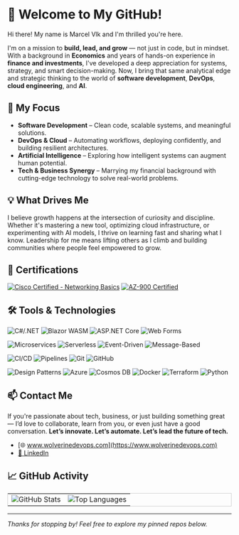 # 👋 Welcome to My GitHub!

Hi there! My name is Marcel Vlk and I'm thrilled you're here.

I'm on a mission to **build, lead, and grow** — not just in code, but in mindset. With a background in **Economics** and years of hands-on experience in **finance and investments**, I've developed a deep appreciation for systems, strategy, and smart decision-making. Now, I bring that same analytical edge and strategic thinking to the world of **software development**, **DevOps**, **cloud engineering**, and **AI**.

## 🚀 My Focus
- **Software Development** – Clean code, scalable systems, and meaningful solutions.
- **DevOps & Cloud** – Automating workflows, deploying confidently, and building resilient architectures.
- **Artificial Intelligence** – Exploring how intelligent systems can augment human potential.
- **Tech & Business Synergy** – Marrying my financial background with cutting-edge technology to solve real-world problems.

## 💡 What Drives Me
I believe growth happens at the intersection of curiosity and discipline. Whether it's mastering a new tool, optimizing cloud infrastructure, or experimenting with AI models, I thrive on learning fast and sharing what I know. Leadership for me means lifting others as I climb and building communities where people feel empowered to grow.

## 📜 Certifications
[![Cisco Certified - Networking Basics](https://img.shields.io/badge/Cisco_Networking_Basics-Certified-blue)](https://www.credly.com/badges/52390067-c54d-4d7d-bf42-5340508718e4/public_url)
[![AZ-900 Certified](https://img.shields.io/badge/Microsoft%20Certified-AZ--900-blue)](https://learn.microsoft.com/api/credentials/share/en-us/MarcelVlk-6187/F208E55759CDB613?sharingId=2CAEEB3927D65952)


## 🛠️ Tools & Technologies
![C#/.NET](https://img.shields.io/badge/C%23/.NET_Core-512BD4?style=flat&logo=dotnet&logoColor=white)
![Blazor WASM](https://img.shields.io/badge/Blazor_WASM-512BD4?style=flat&logo=blazor&logoColor=white)
![ASP.NET Core](https://img.shields.io/badge/ASP.NET_Core-00599C?style=flat&logo=dotnet&logoColor=white)
![Web Forms](https://img.shields.io/badge/ASP.NET_Web_Forms-0C5BB3?style=flat&logo=windows&logoColor=white)

![Microservices](https://img.shields.io/badge/Microservices-FF6F00?style=flat&logo=micro&logoColor=white)
![Serverless](https://img.shields.io/badge/Serverless-41B883?style=flat&logo=serverless&logoColor=white)
![Event-Driven](https://img.shields.io/badge/Event--Driven_Architecture-FF5722?style=flat&logo=eventbrite&logoColor=white)
![Message-Based](https://img.shields.io/badge/Message--Based_Solutions-607D8B?style=flat&logoColor=white)

![CI/CD](https://img.shields.io/badge/CI%2FCD-A1B1C2?style=flat&logo=githubactions&logoColor=white)
![Pipelines](https://img.shields.io/badge/Azure_Pipelines-2560E0?style=flat&logo=azure-pipelines&logoColor=white)
![Git](https://img.shields.io/badge/Git-F05032?style=flat&logo=git&logoColor=white)
![GitHub](https://img.shields.io/badge/GitHub-181717?style=flat&logo=github&logoColor=white)

![Design Patterns](https://img.shields.io/badge/Design_Patterns-4B8BBE?style=flat&logo=circle&logoColor=white)
![Azure](https://img.shields.io/badge/Microsoft_Azure-0078D4?style=flat&logo=microsoft-azure&logoColor=white)
![Cosmos DB](https://img.shields.io/badge/Azure_Cosmos_DB-0078D4?style=flat&logo=azure-cosmos-db&logoColor=white)
![Docker](https://img.shields.io/badge/Docker-2496ED?style=flat&logo=docker&logoColor=white)
![Terraform](https://img.shields.io/badge/Terraform-7B42BC?style=flat&logo=terraform&logoColor=white)
![Python](https://img.shields.io/badge/Python-3776AB?style=flat&logo=python&logoColor=white)

## 📫 Contact Me
If you're passionate about tech, business, or just building something great — I’d love to collaborate, learn from you, or even just have a good conversation. **Let’s innovate. Let’s automate. Let’s lead the future of tech.**

- [🌐 www.wolverinedevops.com](https://www.wolverinedevops.com)
- [💼 LinkedIn](https://linkedin.com/in/marcelvlk)


## 📈 GitHub Activity
<table style="border: 1px solid #ccc;">
  <tr>
    <td>
      <img src="https://github-readme-stats.vercel.app/api?username=marcelvlk&show_icons=true&hide_title=true&hide_border=true" alt="GitHub Stats">
    </td>
    <td>
        <img src="https://github-readme-stats.vercel.app/api/top-langs/?username=marcelvlk&layout=compact&theme=default" alt="Top Languages">
    </td>
  </tr>
</table>

---

_Thanks for stopping by! Feel free to explore my pinned repos below._
